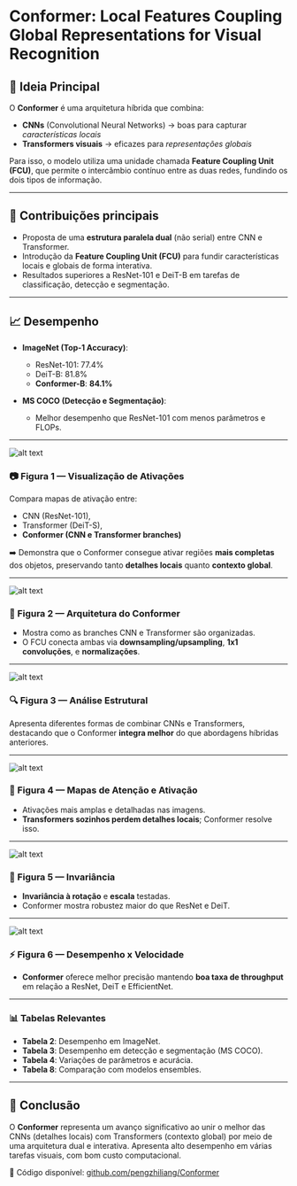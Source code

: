 
# **Conformer: Local Features Coupling Global Representations for Visual Recognition**

## 🧠 Ideia Principal
O **Conformer** é uma arquitetura híbrida que combina:
- **CNNs** (Convolutional Neural Networks) → boas para capturar *características locais*
- **Transformers visuais** → eficazes para *representações globais*

Para isso, o modelo utiliza uma unidade chamada **Feature Coupling Unit (FCU)**, que permite o intercâmbio contínuo entre as duas redes, fundindo os dois tipos de informação.

---

## 🧩 Contribuições principais
- Proposta de uma **estrutura paralela dual** (não serial) entre CNN e Transformer.
- Introdução da **Feature Coupling Unit (FCU)** para fundir características locais e globais de forma interativa.
- Resultados superiores a ResNet-101 e DeiT-B em tarefas de classificação, detecção e segmentação.

---

## 📈 Desempenho
- **ImageNet (Top-1 Accuracy)**:
  - ResNet-101: 77.4%
  - DeiT-B: 81.8%
  - **Conformer-B**: **84.1%**

- **MS COCO (Detecção e Segmentação)**:
  - Melhor desempenho que ResNet-101 com menos parâmetros e FLOPs.

---

![alt text](image.png)
### 📷 Figura 1 — Visualização de Ativações
Compara mapas de ativação entre:
- CNN (ResNet-101),
- Transformer (DeiT-S),
- **Conformer (CNN e Transformer branches)**

➡️ Demonstra que o Conformer consegue ativar regiões **mais completas** dos objetos, preservando tanto **detalhes locais** quanto **contexto global**.

---

![alt text](image-1.png)
### 🧱 Figura 2 — Arquitetura do Conformer
- Mostra como as branches CNN e Transformer são organizadas.
- O FCU conecta ambas via **downsampling/upsampling**, **1x1 convoluções**, e **normalizações**.

---

![alt text](image-2.png)
### 🔍 Figura 3 — Análise Estrutural
Apresenta diferentes formas de combinar CNNs e Transformers, destacando que o Conformer **integra melhor** do que abordagens híbridas anteriores.

---

![alt text](image-3.png)
### 🧠 Figura 4 — Mapas de Atenção e Ativação
- Ativações mais amplas e detalhadas nas imagens.
- **Transformers sozinhos perdem detalhes locais**; Conformer resolve isso.

---

![alt text](image-4.png)
### 📐 Figura 5 — Invariância
- **Invariância à rotação** e **escala** testadas.
- Conformer mostra robustez maior do que ResNet e DeiT.

---

![alt text](image-5.png)
### ⚡ Figura 6 — Desempenho x Velocidade
- **Conformer** oferece melhor precisão mantendo **boa taxa de throughput** em relação a ResNet, DeiT e EfficientNet.

---

### 📊 Tabelas Relevantes
- **Tabela 2**: Desempenho em ImageNet.
- **Tabela 3**: Desempenho em detecção e segmentação (MS COCO).
- **Tabela 4**: Variações de parâmetros e acurácia.
- **Tabela 8**: Comparação com modelos ensembles.

---

## 📌 Conclusão
O **Conformer** representa um avanço significativo ao unir o melhor das CNNs (detalhes locais) com Transformers (contexto global) por meio de uma arquitetura dual e interativa. Apresenta alto desempenho em várias tarefas visuais, com bom custo computacional.

🔗 Código disponível: [github.com/pengzhiliang/Conformer](https://github.com/pengzhiliang/Conformer)